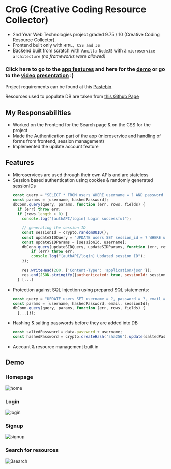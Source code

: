 # CroG (Creative Coding Resource Collector)
- 2nd Year Web Technologies project graded 9.75 / 10 (Creative Coding Resource Collector).
- Frontend built only with `HTML, CSS and JS`
- Backend built from scratch with `Vanilla NodeJS` with a `microservice architecture` _(no frameworks were allowed)_

  
### Click here to go to the [app features](#features) and here for the [demo](#demo) or go to the [video presentation](https://youtu.be/XvJXHpOBcYQ) :)

Project requirements can be found at this [Pastebin](https://pastebin.com/F5GyqhHJ).

Resources used to populate DB are taken from [this Github Page](https://github.com/terkelg/awesome-creative-coding)

## My Responsabilities
- Worked on the Frontend for the Search page & on the CSS for the project
- Made the Authentication part of the app (microservice and handling of forms from frontend, session management)
- Implemented the update account feature

## Features
- Microservices are used through their own APIs and are stateless
- Session based authentication using cookies & randomly generated sessionIDs
  ```Javascript
  const query = "SELECT * FROM users WHERE username = ? AND password = ?";
  const params = [username, hashedPassword];
  dbConn.query(query, params, function (err, rows, fields) {
    if (err) throw err;
    if (rows.length > 0) {
      console.log("[authAPI/login] Login successful");

      // generating the session ID
      const sessionId = crypto.randomUUID();
      const updateSIDQuery = "UPDATE users SET session_id = ? WHERE username = ?";
      const updateSIDParams = [sessionId, username];
      dbConn.query(updateSIDQuery, updateSIDParams, function (err, rows, fields) {
          if (err) throw err;
          console.log("[authAPI/login] Updated session ID");
      });
  
      res.writeHead(200, {'Content-Type': 'application/json'});
      res.end(JSON.stringify({authenticated: true, sessionId: sessionId}));
    } [...]
  ```
- Protection against SQL Injection using prepared SQL statements:
   ```Javascript
   const query = "UPDATE users SET username = ?, password = ?, email = ? WHERE session_id = ?";
   const params = [username, hashedPassword, email, sessionId];
   dbConn.query(query, params, function (err, rows, fields) {
     [...]});
   ```
- Hashing & salting passwords before they are added into DB
  ```Javascript
  const saltedPassword = data.password + username;
  const hashedPassword = crypto.createHash('sha256').update(saltedPassword).digest('hex');
   ```
- Account & resource management built in


## Demo

### Homepage
![home](https://github.com/mateipruteanu/CroG/assets/35728927/f05d5b82-71ac-420a-ad6a-947f31619a14)

### Login
![login](https://github.com/mateipruteanu/CroG/assets/35728927/82bc74fe-8367-4c1f-800f-cc65b1a97635)

### Signup
![signup](https://github.com/mateipruteanu/CroG/assets/35728927/169e3e10-0ab2-4472-ab53-17c19afbf413)

### Search for resources
![3search](https://github.com/mateipruteanu/CroG/assets/35728927/a914124c-6823-4169-aa18-975719b17e3b)
